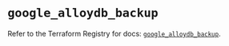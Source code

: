 # `google_alloydb_backup`

Refer to the Terraform Registry for docs: [`google_alloydb_backup`](https://registry.terraform.io/providers/hashicorp/google/6.9.0/docs/resources/alloydb_backup).
